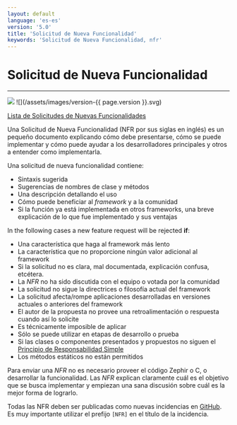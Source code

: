 ```yaml
---
layout: default
language: 'es-es'
version: '5.0'
title: 'Solicitud de Nueva Funcionalidad'
keywords: 'Solicitud de Nueva Funcionalidad, nfr'
---
```


# Solicitud de Nueva Funcionalidad
- - -
![](/assets/images/document-status-under-review-red.svg) ![](/assets/images/version-{{ page.version }}.svg)

[Lista de Solicitudes de Nuevas Funcionalidades](new-feature-request-list)

Una Solicitud de Nueva Funcionalidad (NFR por sus siglas en inglés) es un pequeño documento explicando cómo debe presentarse, cómo se puede implementar y cómo puede ayudar a los desarrolladores principales y otros a entender como implementarla.

Una solicitud de nueva funcionalidad contiene:

* Sintaxis sugerida
* Sugerencias de nombres de clase y métodos
* Una descripción detallando el uso
* Cómo puede beneficiar al *framework* y a la comunidad
* Si la función ya está implementada en otros frameworks, una breve explicación de lo que fue implementado y sus ventajas

In the following cases a new feature request will be rejected **if**:

* Una característica que haga al framework más lento
* La característica que no proporcione ningún valor adicional al framework
* Si la solicitud no es clara, mal documentada, explicación confusa, etcétera.
* La *NFR* no ha sido discutida con el equipo o votada por la comunidad
* La solicitud no sigue la directrices o filosofía actual del framework
* La solicitud afecta/rompe aplicaciones desarrolladas en versiones actuales o anteriores del framework
* El autor de la propuesta no provee una retroalimentación o respuesta cuando así lo solicite
* Es técnicamente imposible de aplicar
* Sólo se puede utilizar en etapas de desarrollo o prueba
* Si las clases o componentes presentados y propuestos no siguen el [Principio de Responsabilidad Simple](https://en.wikipedia.org/wiki/Single_responsibility_principle)
* Los métodos estáticos no están permitidos

Para enviar una *NFR* no es necesario proveer el código Zephir o C, o desarrollar la funcionalidad. Las *NFR* explican claramente cuál es el objetivo que se busca implementar y empiezan una sana discusión sobre cuál es la mejor forma de lograrlo.

Todas las NFR deben ser publicadas como nuevas incidencias en [GitHub](https://github.com/phalcon/cphalcon/issues). Es muy importante utilizar el prefijo `[NFR]` en el título de la incidencia.
